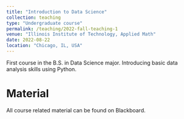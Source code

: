 ```yaml
---
title: "Introduction to Data Science"
collection: teaching
type: "Undergraduate course"
permalink: /teaching/2022-fall-teaching-1
venue: "Illinois Institute of Technology, Applied Math"
date: 2022-08-22
location: "Chicago, IL, USA"
---
```


First course in the B.S. in Data Science major.  Introducing basic data analysis skills using Python.

Material
======
All course related material can be found on Blackboard.

